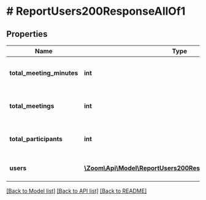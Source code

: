 # # ReportUsers200ResponseAllOf1

## Properties

Name | Type | Description | Notes
------------ | ------------- | ------------- | -------------
**total_meeting_minutes** | **int** | Number of meeting minutes for this range. | [optional]
**total_meetings** | **int** | Number of meetings for this range. | [optional]
**total_participants** | **int** | Number of participants for this range. | [optional]
**users** | [**\Zoom\Api\Model\ReportUsers200ResponseAllOf1UsersInner[]**](ReportUsers200ResponseAllOf1UsersInner.md) | Array of user objects. | [optional]

[[Back to Model list]](../../README.md#models) [[Back to API list]](../../README.md#endpoints) [[Back to README]](../../README.md)
